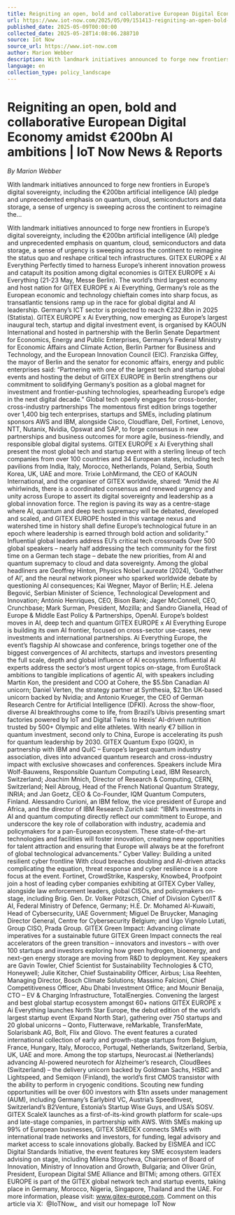 ```yaml
---
title: Reigniting an open, bold and collaborative European Digital Economy amidst €200bn AI ambitions | IoT Now News & Reports
url: https://www.iot-now.com/2025/05/09/151413-reigniting-an-open-bold-and-collaborative-european-digital-economy-amidst-e200bn-ai-ambitions/
published_date: 2025-05-09T00:00:00
collected_date: 2025-05-28T14:08:06.288710
source: Iot Now
source_url: https://www.iot-now.com
author: Marion Webber
description: With landmark initiatives announced to forge new frontiers in Europe’s digital sovereignty, including the €200bn artificial intelligence (AI) pledge and unprecedented emphasis on quantum, cloud, semiconductors and data storage, a sense of urgency is sweeping across the continent to reimagine the...
language: en
collection_type: policy_landscape
---
```


# Reigniting an open, bold and collaborative European Digital Economy amidst €200bn AI ambitions | IoT Now News & Reports

*By Marion Webber*

With landmark initiatives announced to forge new frontiers in Europe’s digital sovereignty, including the €200bn artificial intelligence (AI) pledge and unprecedented emphasis on quantum, cloud, semiconductors and data storage, a sense of urgency is sweeping across the continent to reimagine the...

With landmark initiatives announced to forge new frontiers in Europe’s digital sovereignty, including the €200bn artificial intelligence (AI) pledge and unprecedented emphasis on quantum, cloud, semiconductors and data storage, a sense of urgency is sweeping across the continent to reimagine the status quo and reshape critical tech infrastructures. GITEX EUROPE x AI Everything Perfectly timed to harness Europe’s inherent innovation prowess and catapult its position among digital economies is GITEX EUROPE x Ai Everything (21-23 May, Messe Berlin). The world’s third largest economy and host nation for GITEX EUROPE x Ai Everything, Germany’s role as the European economic and technology chieftain comes into sharp focus, as transatlantic tensions ramp up in the race for global digital and AI leadership. Germany’s ICT sector is projected to reach €232.8bn in 2025 (Statista). GITEX EUROPE x Ai Everything, now emerging as Europe’s largest inaugural tech, startup and digital investment event, is organised by KAOUN International and hosted in partnership with the Berlin Senate Department for Economics, Energy and Public Enterprises, Germany’s Federal Ministry for Economic Affairs and Climate Action, Berlin Partner for Business and Technology, and the European Innovation Council (EIC). Franziska Giffey, the mayor of Berlin and the senator for economic affairs, energy and public enterprises said: “Partnering with one of the largest tech and startup global events and hosting the debut of GITEX EUROPE in Berlin strengthens our commitment to solidifying Germany’s position as a global magnet for investment and frontier-pushing technologies, spearheading Europe’s edge in the next digital decade.” Global tech openly engages for cross-border, cross-industry partnerships The momentous first edition brings together over 1,400 big tech enterprises, startups and SMEs, including platinum sponsors AWS and IBM, alongside Cisco, Cloudflare, Dell, Fortinet, Lenovo, NTT, Nutanix, Nvidia, Opswat and SAP, to forge consensus in new partnerships and business outcomes for more agile, business-friendly, and responsible global digital systems. GITEX EUROPE x Ai Everything shall present the most global tech and startup event with a sterling lineup of tech companies from over 100 countries and 34 European states, including tech pavilions from India, Italy, Morocco, Netherlands, Poland, Serbia, South Korea, UK, UAE and more. Trixie LohMirmand, the CEO of KAOUN International, and the organiser of GITEX worldwide, shared: “Amid the AI whirlwinds, there is a coordinated consensus and renewed urgency and unity across Europe to assert its digital sovereignty and leadership as a global innovation force. The region is paving its way as a centre-stage where AI, quantum and deep tech supremacy will be debated, developed and scaled, and GITEX EUROPE hosted in this vantage nexus and watershed time in history shall define Europe’s technological future in an epoch where leadership is earned through bold action and solidarity.” Influential global leaders address EU’s critical tech crossroads Over 500 global speakers – nearly half addressing the tech community for the first time on a German tech stage – debate the new priorities, from AI and quantum supremacy to cloud and data sovereignty. Among the global headliners are Geoffrey Hinton, Physics Nobel Laureate (2024), ‘Godfather of AI’, and the neural network pioneer who sparked worldwide debate by questioning AI consequences; Kai Wegner, Mayor of Berlin; H.E. Jelena Begović, Serbian Minister of Science, Technological Development and Innovation; António Henriques, CEO, Bison Bank; Jager McConnell, CEO, Crunchbase; Mark Surman, President, Mozilla; and Sandro Gianella, Head of Europe &amp; Middle East Policy &amp; Partnerships, OpenAI. Europe’s boldest moves in AI, deep tech and quantum GITEX EUROPE x AI Everything Europe is building its own AI frontier, focused on cross-sector use-cases, new investments and international partnerships. Ai Everything Europe, the event’s flagship AI showcase and conference, brings together one of the biggest convergences of AI architects, startups and investors presenting the full scale, depth and global influence of AI ecosystems. Influential AI experts address the sector’s most urgent topics on-stage, from EuroStack ambitions to tangible implications of agentic AI, with speakers including Martin Kon, the president and COO at Cohere, the $5.5bn Canadian AI unicorn; Daniel Verten, the strategy partner at Synthesia, $2.1bn UK-based unicorn backed by Nvidia; and Antonio Krueger, the CEO of German Research Centre for Artificial Intelligence (DFKI). Across the show-floor, diverse AI breakthroughs come to life, from Brazil’s Ubivis presenting smart factories powered by IoT and Digital Twins to Hexis’ AI-driven nutrition trusted by 500+ Olympic and elite athletes. With nearly €7 billion in quantum investment, second only to China, Europe is accelerating its push for quantum leadership by 2030. GITEX Quantum Expo (GQX), in partnership with IBM and QuIC – Europe’s largest quantum industry association, dives into advanced quantum research and cross-industry impact with exclusive showcases and conferences. Speakers include Mira Wolf-Bauwens, Responsible Quantum Computing Lead, IBM Research, Switzerland; Joachim Mnich, Director of Research &amp; Computing, CERN, Switzerland; Neil Abroug, Head of the French National Quantum Strategy, INRIA; and Jan Goetz, CEO &amp; Co-Founder, IQM Quantum Computers, Finland. Alessandro Curioni, an IBM fellow, the vice president of Europe and Africa, and the director of IBM Research Zurich said: “IBM’s investments in AI and quantum computing directly reflect our commitment to Europe, and underscore the key role of collaboration with industry, academia and policymakers for a pan-European ecosystem. These state-of-the-art technologies and facilities will foster innovation, creating new opportunities for talent attraction and ensuring that Europe will always be at the forefront of global technological advancements.” Cyber Valley: Building a united resilient cyber frontline With cloud breaches doubling and AI-driven attacks complicating the equation, threat response and cyber resilience is a core focus at the event. Fortinet, CrowdStrike, Kaspersky, Knowbe4, Proofpoint join a host of leading cyber companies exhibiting at GITEX Cyber Valley, alongside law enforcement leaders, global CISOs, and policymakers on-stage, including Brig. Gen. Dr. Volker Pötzsch, Chief of Division Cyber/IT &amp; AI, Federal Ministry of Defence, Germany; H.E. Dr. Mohamed Al-Kuwaiti, Head of Cybersecurity, UAE Government; Miguel De Bruycker, Managing Director General, Centre for Cybersecurity Belgium; and Ugo Vignolo Lutati, Group CISO, Prada Group. GITEX Green Impact: Advancing climate imperatives for a sustainable future GITEX Green Impact connects the real accelerators of the green transition – innovators and investors – with over 100 startups and investors exploring how green hydrogen, bioenergy, and next-gen energy storage are moving from R&amp;D to deployment. Key speakers are Gavin Towler, Chief Scientist for Sustainability Technologies &amp; CTO, Honeywell; Julie Kitcher, Chief Sustainability Officer, Airbus; Lisa Reehten, Managing Director, Bosch Climate Solutions; Massimo Falcioni, Chief Competitiveness Officer, Abu Dhabi Investment Office; and Mounir Benaija, CTO – EV &amp; Charging Infrastructure, TotalEnergies. Convening the largest and best global startup ecosystem amongst 60+ nations GITEX EUROPE x Ai Everything launches North Star Europe, the debut edition of the world’s largest startup event (Expand North Star), gathering over 750 startups and 20 global unicorns – Qonto, Flutterwave, reMarkable, TransferMate, Solarisbank AG, Bolt, Flix and Glovo. The event features a curated international collection of early and growth-stage startups from Belgium, France, Hungary, Italy, Morocco, Portugal, Netherlands, Switzerland, Serbia, UK, UAE and more. Among the top startups, Neurocast.ai (Netherlands) advancing AI-powered neurotech for Alzheimer’s research, CloudBees (Switzerland) – the delivery unicorn backed by Goldman Sachs, HSBC and Lightspeed, and Semiqon (Finland), the world’s first CMOS transistor with the ability to perform in cryogenic conditions. Scouting new funding opportunities will be over 600 investors with $1tn assets under management (AUM), including Germany’s Earlybird VC, Austria’s SpeedInvest, Switzerland’s B2Venture, Estonia’s Startup Wise Guys, and USA’s SOSV. GITEX ScaleX launches as a first-of-its-kind growth platform for scale-ups and late-stage companies, in partnership with AWS. With SMEs making up 99% of European businesses, GITEX SMEDEX connects SMEs with international trade networks and investors, for funding, legal advisory and market access to scale innovations globally. Backed by EISMEA and ICC Digital Standards Initiative, the event features key SME ecosystem leaders advising on stage, including Milena Stoycheva, Chairperson of Board of Innovation, Ministry of Innovation and Growth, Bulgaria; and Oliver Grün, President, European Digital SME Alliance and BITMi; among others. GITEX EUROPE is part of the GITEX global network tech and startup events, taking place in Germany, Morocco, Nigeria, Singapore, Thailand and the UAE. For more information, please visit: www.gitex-europe.com. Comment on this article via X:  @IoTNow_  and visit our homepage  IoT Now